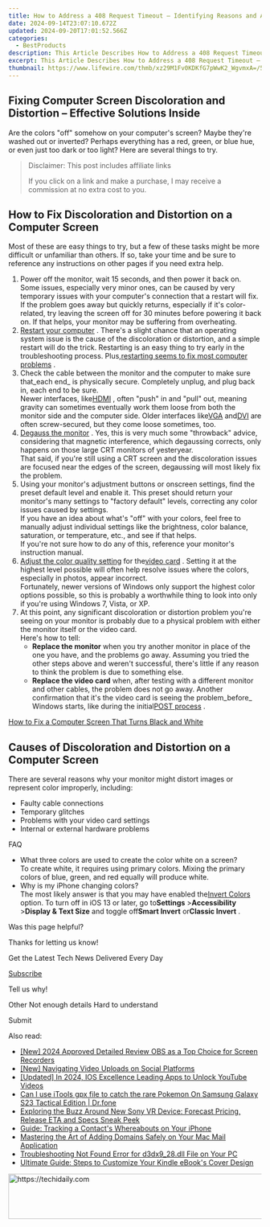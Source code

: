```yaml
---
title: How to Address a 408 Request Timeout – Identifying Reasons and Applying Effective Remedies
date: 2024-09-14T23:07:10.672Z
updated: 2024-09-20T17:01:52.566Z
categories:
  - BestProducts
description: This Article Describes How to Address a 408 Request Timeout – Identifying Reasons and Applying Effective Remedies
excerpt: This Article Describes How to Address a 408 Request Timeout – Identifying Reasons and Applying Effective Remedies
thumbnail: https://www.lifewire.com/thmb/xz29M1Fv0KDKfG7pWwK2_WgvmxA=/540x405/filters:no_upscale():max_bytes(150000):strip_icc():format(webp)/408-request-timeout-2622937-4e97e76cbdb348aabe122f25e7c55d12.png
---
```


## Fixing Computer Screen Discoloration and Distortion – Effective Solutions Inside
 Are the colors "off" somehow on your computer's screen? Maybe they're washed out or inverted? Perhaps everything has a red, green, or blue hue, or even just too dark or too light? Here are several things to try.

>  Disclaimer: This post includes affiliate links
>
>  If you click on a link and make a purchase, I may receive a commission at no extra cost to you.
>

## How to Fix Discoloration and Distortion on a Computer Screen

 Most of these are easy things to try, but a few of these tasks might be more difficult or unfamiliar than others. If so, take your time and be sure to reference any instructions on other pages if you need extra help.

1. Power off the monitor, wait 15 seconds, and then power it back on. Some issues, especially very minor ones, can be caused by very temporary issues with your computer's connection that a restart will fix.  
 If the problem goes away but quickly returns, especially if it's color-related, try leaving the screen off for 30 minutes before powering it back on. If that helps, your monitor may be suffering from overheating.
2. [Restart your computer](https://www.lifewire.com/how-to-reboot-a-computer-2624568) . There's a slight chance that an operating system issue is the cause of the discoloration or distortion, and a simple restart will do the trick. Restarting is an easy thing to try early in the troubleshooting process. Plus,[restarting seems to fix most computer problems](https://www.lifewire.com/why-does-restarting-seem-to-fix-most-computer-problems-2624569) .
3. Check the cable between the monitor and the computer to make sure that_each end_ is physically secure. Completely unplug, and plug back in, each end to be sure.  
 Newer interfaces, like[HDMI](https://www.lifewire.com/hdmi-facts-high-definition-multimedia-interface-1847337) , often "push" in and "pull" out, meaning gravity can sometimes eventually work them loose from both the monitor side and the computer side. Older interfaces like[VGA](https://www.lifewire.com/what-is-vga-2626027) and[DVI](https://www.lifewire.com/understanding-dvi-connections-1846905) are often screw-secured, but they come loose sometimes, too.
4. [Degauss the monitor](https://www.lifewire.com/how-to-degauss-a-computer-monitor-2624487) . Yes, this is very much some "throwback" advice, considering that magnetic interference, which degaussing corrects, only happens on those large CRT monitors of yesteryear.  
 That said, if you're still using a CRT screen and the discoloration issues are focused near the edges of the screen, degaussing will most likely fix the problem.
5. Using your monitor's adjustment buttons or onscreen settings, find the preset default level and enable it. This preset should return your monitor's many settings to "factory default" levels, correcting any color issues caused by settings.  
 If you have an idea about what's "off" with your colors, feel free to manually adjust individual settings like the brightness, color balance, saturation, or temperature, etc., and see if that helps.  
 If you're not sure how to do any of this, reference your monitor's instruction manual.
6. [Adjust the color quality setting](https://www.lifewire.com/how-to-adjust-the-color-quality-setting-in-windows-2626206) for the[video card](https://www.lifewire.com/what-is-a-video-card-2618161) . Setting it at the highest level possible will often help resolve issues where the colors, especially in photos, appear incorrect.  
 Fortunately, newer versions of Windows only support the highest color options possible, so this is probably a worthwhile thing to look into only if you're using Windows 7, Vista, or XP.
7. At this point, any significant discoloration or distortion problem you're seeing on your monitor is probably due to a physical problem with either the monitor itself or the video card.  
 Here's how to tell:  
   * **Replace the monitor** when you try another monitor in place of the one you have, and the problems go away. Assuming you tried the other steps above and weren't successful, there's little if any reason to think the problem is due to something else.  
   * **Replace the video card** when, after testing with a different monitor and other cables, the problem does not go away. Another confirmation that it's the video card is seeing the problem_before_ Windows starts, like during the initial[POST process](https://www.lifewire.com/what-is-post-2625953) .

[How to Fix a Computer Screen That Turns Black and White](https://www.lifewire.com/fix-when-your-computer-screen-turns-black-and-white-5211740)

## Causes of Discoloration and Distortion on a Computer Screen

 There are several reasons why your monitor might distort images or represent color improperly, including:

* Faulty cable connections
* Temporary glitches
* Problems with your video card settings
* Internal or external hardware problems

 FAQ

* What three colors are used to create the color white on a screen?  
 To create white, it requires using primary colors. Mixing the primary colors of blue, green, and red equally will produce white.
* Why is my iPhone changing colors?  
 The most likely answer is that you may have enabled the[Invert Colors](https://www.lifewire.com/how-to-invert-colors-on-iphone-4154078) option. To turn off in iOS 13 or later, go to**Settings** \>**Accessibility** \>**Display & Text Size** and toggle off**Smart Invert** or**Classic Invert** .

Was this page helpful?

Thanks for letting us know!

 Get the Latest Tech News Delivered Every Day

[Subscribe](https://www.lifewire.com/#)

Tell us why!

 Other  Not enough details  Hard to understand

 Submit

<ins class="adsbygoogle"
     style="display:block"
     data-ad-format="autorelaxed"
     data-ad-client="ca-pub-7571918770474297"
     data-ad-slot="1223367746"></ins>

<ins class="adsbygoogle"
     style="display:block"
     data-ad-client="ca-pub-7571918770474297"
     data-ad-slot="8358498916"
     data-ad-format="auto"
     data-full-width-responsive="true"></ins>

<span class="atpl-alsoreadstyle">Also read:</span>
<div><ul>
<li><a href="https://digital-screen-recording.techidaily.com/new-2024-approved-detailed-review-obs-as-a-top-choice-for-screen-recorders/"><u>[New] 2024 Approved Detailed Review OBS as a Top Choice for Screen Recorders</u></a></li>
<li><a href="https://twitter-videos.techidaily.com/new-navigating-video-uploads-on-social-platforms/"><u>[New] Navigating Video Uploads on Social Platforms</u></a></li>
<li><a href="https://youtube-zero.techidaily.com/ed-in-2024-ios-excellence-leading-apps-to-unlock-youtube-videos/"><u>[Updated] In 2024, IOS Excellence Leading Apps to Unlock YouTube Videos</u></a></li>
<li><a href="https://change-location.techidaily.com/can-i-use-itools-gpx-file-to-catch-the-rare-pokemon-on-samsung-galaxy-s23-tactical-edition-drfone-by-drfone-virtual-android/"><u>Can I use iTools gpx file to catch the rare Pokemon On Samsung Galaxy S23 Tactical Edition | Dr.fone</u></a></li>
<li><a href="https://technical-tips.techidaily.com/exploring-the-buzz-around-new-sony-vr-device-forecast-pricing-release-eta-and-specs-sneak-peek/"><u>Exploring the Buzz Around New Sony VR Device: Forecast Pricing, Release ETA and Specs Sneak Peek</u></a></li>
<li><a href="https://technical-tips.techidaily.com/guide-tracking-a-contacts-whereabouts-on-your-iphone/"><u>Guide: Tracking a Contact's Whereabouts on Your iPhone</u></a></li>
<li><a href="https://technical-tips.techidaily.com/mastering-the-art-of-adding-domains-safely-on-your-mac-mail-application/"><u>Mastering the Art of Adding Domains Safely on Your Mac Mail Application</u></a></li>
<li><a href="https://technical-tips.techidaily.com/troubleshooting-not-found-error-for-d3dx928dll-file-on-your-pc/"><u>Troubleshooting Not Found Error for d3dx9_28.dll File on Your PC</u></a></li>
<li><a href="https://solve-howtos.techidaily.com/ultimate-guide-steps-to-customize-your-kindle-ebooks-cover-design/"><u>Ultimate Guide: Steps to Customize Your Kindle eBook's Cover Design</u></a></li>
</ul></div>

<!-- affiliate ads begin -->
<a href="https://appsumo.8odi.net/c/5597632/2075461/7443" target="_top" id="2075461">
  <img src="//a.impactradius-go.com/display-ad/7443-2075461" border="0" alt="https://techidaily.com" width="728" height="90"/>
</a>
<img height="0" width="0" src="https://appsumo.8odi.net/i/5597632/2075461/7443" style="position:absolute;visibility:hidden;" border="0" />
<!-- affiliate ads end -->

